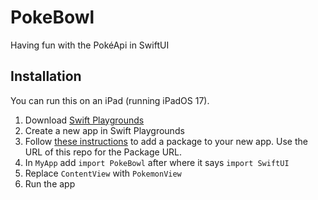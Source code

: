 # PokeBowl
Having fun with the PokéApi in SwiftUI

## Installation
You can run this on an iPad (running iPadOS 17).

1. Download [Swift Playgrounds](https://apps.apple.com/us/app/swift-playgrounds/id908519492)
2. Create a new app in Swift Playgrounds
3. Follow [these instructions](https://developer.apple.com/documentation/swift-playgrounds/add-a-swift-package) to add a package to your new app. Use the URL of this repo for the Package URL.
4. In `MyApp` add `import PokeBowl` after where it says `import SwiftUI`
5. Replace `ContentView` with `PokemonView`
6. Run the app
